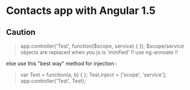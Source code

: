 # Contacts app with Angular 1.5

## Caution

> app.controller('Test', function($scope, service) {
> });
$scope/service objects are replaced when you js is 'minified' !! use ng-annoate !!

else use this "best way" method for injection :
> var Text = function(a, b) {
> };
> Test.$inject = ['$scope', 'service'];
> app.controller('Test', Test);